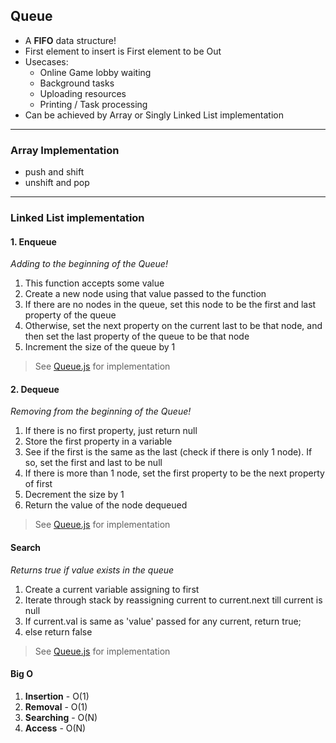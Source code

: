 ## Queue

- A **FIFO** data structure!
- First element to insert is First element to be Out
- Usecases:
  - Online Game lobby waiting
  - Background tasks
  - Uploading resources
  - Printing / Task processing
- Can be achieved by Array or Singly Linked List implementation

---

### Array Implementation

- push and shift
- unshift and pop

---

### Linked List implementation

#### 1. Enqueue

_Adding to the beginning of the Queue!_

1. This function accepts some value
2. Create a new node using that value passed to the function
3. If there are no nodes in the queue, set this node to be the first and last property of the queue
4. Otherwise, set the next property on the current last to be that node, and then set the last property of the queue to be that node
5. Increment the size of the queue by 1

> See [Queue.js](Queue.js) for implementation

#### 2. Dequeue

_Removing from the beginning of the Queue!_

1. If there is no first property, just return null
2. Store the first property in a variable
3. See if the first is the same as the last (check if there is only 1 node). If so, set the first and last to be null
4. If there is more than 1 node, set the first property to be the next property of first
5. Decrement the size by 1
6. Return the value of the node dequeued

> See [Queue.js](Queue.js) for implementation

#### Search

_Returns true if value exists in the queue_

1. Create a current variable assigning to first
2. Iterate through stack by reassigning current to current.next till current is null
3. If current.val is same as 'value' passed for any current, return true;
4. else return false

> See [Queue.js](Queue.js) for implementation

#### Big O

1. **Insertion** - O(1)
2. **Removal** - O(1)
3. **Searching** - O(N)
4. **Access** - O(N)
